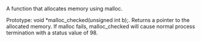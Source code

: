 A function that allocates memory using malloc.

Prototype: void *malloc_checked(unsigned int b);.
Returns a pointer to the allocated memory.
If malloc fails, malloc_checked will cause normal process termination with a status value of 98.
